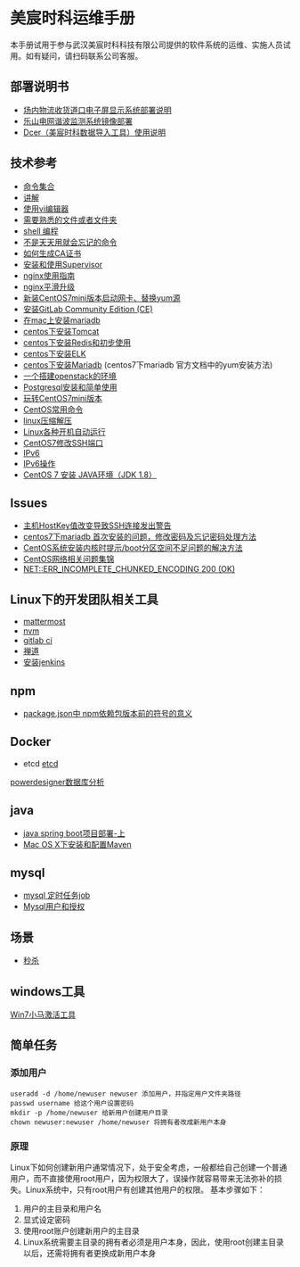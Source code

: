 # 美宸时科运维手册 

本手册试用于参与武汉美宸时科科技有限公司提供的软件系统的运维、实施人员试用。如有疑问，请扫码联系公司客服。

## 部署说明书
* [场内物流收货道口电子屏显示系统部署说明](./deploy/dock.md)
* [乐山电网谐波监测系统镜像部署](./deploy/leshan.md)
* [Dcer（美宸时科数据导入工具）使用说明](./deploy/dcer.md)

## 技术参考
* [命令集合](./command.md)  
* [讲解](./explication.md)  
* [使用vi编辑器](./vicommand.md)  
* [需要熟悉的文件或者文件夹](folderinlinux.md)  
* [shell 编程](./shell.md)  
* [不是天天用就会忘记的命令](./usuallyforget.md)
* [如何生成CA证书](./cert/ca.md)
* [安装和使用Supervisor](./supervisor.md)
* [nginx使用指南](./nginx/nginx.md)
* [nginx平滑升级](./nginx/nginx-update.md)
* [新装CentOS7mini版本启动网卡、替换yum源](./centos7pure.md)  
* [安装GitLab Community Edition (CE)](./gitlab.md)  
* [在mac上安装mariadb](./task/install-mariadb-in-mac.md)  
* [centos下安装Tomcat](java/tomcat.md)  
* [centos下安装Redis和初步使用](redis/installredis.md)  
* [centos下安装ELK](elk/installelk.md)  
* [centos下安装Mariadb](mysql/aboutinstall.md) (centos7下mariadb 官方文档中的yum安装方法)
* [一个搭建openstack的环境](openstack/first.md)
* [Postgresql安装和简单使用](postgresql/psqlsetupandsimpleuse.md)
* [玩转CentOS7mini版本](./centos7pure.md)
* [CentOS常用命令](./command.md)
* [linux压缩解压](./zip.md)
* [Linux各种开机自动运行](linux/linux_on_start.md)
* [CentOS7修改SSH端口](linux/ssh_port.md)
* [IPv6](ipv6/ipv6dns.md)
* [IPv6操作](ipv6/ipv6opt.md)
* [CentOS 7 安装 JAVA环境（JDK 1.8）](./java/java-setup-on-centos.md)

## Issues  
* [主机HostKey值改变导致SSH连接发出警告](./issues/SPOOFINGDetected)  
* [centos7下mariadb 首次安装的问题，修改密码及忘记密码处理方法](mysql/aboutinstall.md)
* [CentOS系统安装内核时提示/boot分区空间不足问题的解决方法](linux/bootsizenotenough.md)  
* [CentOS网络相关问题集锦](./network/networkissue.md)
* [NET::ERR_INCOMPLETE_CHUNKED_ENCODING 200 (OK)](./nginx/ERR_INCOMPLETE_CHUNKED_ENCODING.md)

## Linux下的开发团队相关工具  
* [mattermost](tools/mattermost.md)  
* [nvm](nodejs/nvm.md)  
* [gitlab ci](gitlab/ci.md)
* [禅道](./zentao/transfer.md)
* [安装jenkins](./jenkins/install.md)

## npm
* [package.json中 npm依赖包版本前的符号的意义](./npm/preversionsymbolfornpm.md)

## Docker
* etcd
    [etcd](./etcd/etcd-index.md)

[powerdesigner数据库分析](./powerdesigner/powerdesigner-db.md)

## java
* [java spring boot项目部署-上](./java/springboot-deploy.md)
* [Mac OS X下安装和配置Maven](./java/maven-config.md)

## mysql
* [mysql 定时任务job](./mysql/mysqljob.md)
* [Mysql用户和授权](./mysql/user_and_privilege.md)

## 场景
* [秒杀](./case_architecture/second-quick-buy.md)

## windows工具

[Win7小马激活工具](http://xz.fengcv.cn/soft/214389.html?wordId=313484894049)

## 简单任务
### 添加用户
    useradd -d /home/newuser newuser 添加用户，并指定用户文件夹路径  
    passwd username 给这个用户设置密码  
    mkdir -p /home/newuser 给新用户创建用户目录  
    chown newuser:newuser /home/newuser 将拥有者改成新用户本身  

### 原理

Linux下如何创建新用户通常情况下，处于安全考虑，一般都给自己创建一个普通用户，而不直接使用root用户，因为权限大了，误操作就容易带来无法弥补的损失。Linux系统中，只有root用户有创建其他用户的权限。
基本步骤如下：  
1. 用户的主目录和用户名  
2. 显式设定密码  
3. 使用root账户创建新用户的主目录
4. Linux系统需要主目录的拥有者必须是用户本身，因此，使用root创建主目录以后，还需将拥有者更换成新用户本身  


